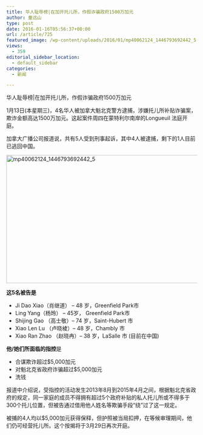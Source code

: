 ```yaml
---
title: 华人耻辱榜|在加开托儿所，作假诈骗政府1500万加元
author: 童远山
type: post
date: 2016-01-16T05:56:37+00:00
url: /article/725
featured_image: /wp-content/uploads/2016/01/mp40062124_1446793692442_5.jpeg
views:
  - 359
editorial_sidebar_location:
  - default_sidebar
categories:
  - 新闻

---
```

<div>
  <p>
    华人耻辱榜|在加开托儿所，作假诈骗政府1500万加元
  </p>
  
  <p>
    1月13日(本星期三)，4名华人被加拿大魁北克警方逮捕，涉嫌托儿所补贴诈骗案，欺诈金额高达1500万加元。这起案件周四在蒙特利尔南岸的Longueuil 法庭开庭。
  </p>
  
  <p>
    加拿大广播公司报道说，共有5人受到刑事起诉，其中4人被逮捕，剩下的1人目前已逃回中国。<!--more-->
  </p>
  
  <p>
    <img decoding="async" loading="lazy" class="alignnone size-full wp-image-726" src="http://52sask.com/wp-content/uploads/2016/01/mp40062124_1446793692442_5.jpeg" alt="mp40062124_1446793692442_5" width="600" height="337" />
  </p>
  
  <p>
    <strong>这5名被告是</strong>
  </p>
  
  <ul>
    <li>
      Ji Dao Xiao（肖继道） – 48 岁，Greenfield Park市
    </li>
    <li>
      Ling Yang（杨玲） – 45岁， Greenfield Park市
    </li>
    <li>
      Shijing Gao （高士敬）– 74 岁，Saint-Hubert 市
    </li>
    <li>
      Xiao Len Lu （卢晓棱）– 48 岁，Chambly 市
    </li>
    <li>
      Xiao Ran Zhao （赵晓冉）– 38 岁，LaSalle 市 (目前在中国)
    </li>
  </ul>
  
  <p>
    <strong>他/她们所面临的指控</strong>是
  </p>
  
  <ul>
    <li>
      合谋欺诈超过$5,000加元
    </li>
    <li>
      对魁北克省政府诈骗超过$5,000加元
    </li>
    <li>
      洗钱
    </li>
  </ul>
  
  <p>
    报道中介绍说，受指控的活动发生2013年8月到2015年4月之间，根据魁北克省政府的规定，同一家庭的成员不得拥有超过5个政府补贴的私人托儿所或不得多于300个托儿位置，但被告通过借用他人姓名等欺骗手段“绕”过了这一规定。
  </p>
  
  <p>
    被捕的4人均以$5,000加元获得保释，但护照被当局扣押，在等候审理期间，他们仍可经营托儿所。这个按揭将于3月29日再次开庭。
  </p>
</div>

&nbsp;